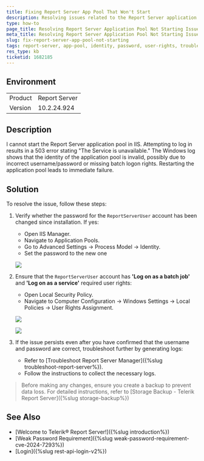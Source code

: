 ```yaml
---
title: Fixing Report Server App Pool That Won't Start
description: Resolving issues related to the Report Server application pool failing to start due to invalid identity or missing user rights.
type: how-to
page_title: Resolving Report Server Application Pool Not Starting Issue
meta_title: Resolving Report Server Application Pool Not Starting Issue
slug: fix-report-server-app-pool-not-starting
tags: report-server, app-pool, identity, password, user-rights, troubleshoot
res_type: kb
ticketid: 1682185
---
```


## Environment

<table>
   <tbody>
      <tr>
         <td>Product</td>
         <td>Report Server</td>
      </tr>
      <tr>
         <td>Version</td>
         <td>10.2.24.924</td>
      </tr>
   </tbody>
</table>

## Description

I cannot start the Report Server application pool in IIS. Attempting to log in results in a 503 error stating "The Service is unavailable." The Windows log shows that the identity of the application pool is invalid, possibly due to incorrect username/password or missing batch logon rights. Restarting the application pool leads to immediate failure.

## Solution

To resolve the issue, follow these steps:

1. Verify whether the password for the `ReportServerUser` account has been changed since installation. If yes:
   * Open IIS Manager.
   * Navigate to Application Pools.
   * Go to Advanced Settings -> Process Model -> Identity.
   * Set the password to the new one
  
   ![](images/)

1. Ensure that the `ReportServerUser` account has __'Log on as a batch job'__ and __'Log on as a service'__ required user rights:
   * Open Local Security Policy.
   * Navigate to Computer Configuration -> Windows Settings -> Local Policies -> User Rights Assignment.

   ![](images/)

   ![](images/)

1. If the issue persists even after you have confirmed that the username and password are correct, troubleshoot further by generating logs:
   * Refer to [Troubleshoot Report Server Manager]({%slug troubleshoot-report-server%}).
   * Follow the instructions to collect the necessary logs.

> Before making any changes, ensure you create a backup to prevent data loss. For detailed instructions, refer to [Storage Backup - Telerik Report Server]({%slug storage-backup%})

## See Also

* [Welcome to Telerik® Report Server!]({%slug introduction%})
* [Weak Password Requirement]({%slug weak-password-requirement-cve-2024-7293%})
* [Login]({%slug rest-api-login-v2%})
